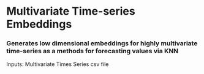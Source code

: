 # Multivariate Time-series Embeddings
### Generates low dimensional embeddings for highly multivariate time-series as a methods for forecasting values via KNN
Inputs: 
Multivariate Times Series csv file
  
